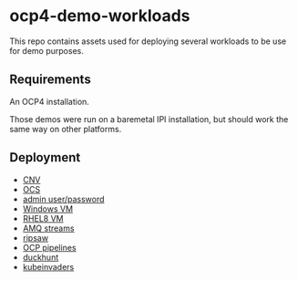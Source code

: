 # ocp4-demo-workloads

This repo contains assets used for deploying several workloads to be use for demo purposes.

## Requirements

An OCP4 installation.

Those demos were run on a baremetal IPI installation, but should work the same way on other platforms.

## Deployment

* [CNV](CNV)
* [OCS](OCS)
* [admin user/password](workloads/adminuser.sh)
* [Windows VM](workloads/windows_vm)
* [RHEL8 VM](workloads/RHEL8)
* [AMQ streams](workloads/amq-streams)
* [ripsaw](workloads/ripsaw)
* [OCP pipelines](workloads/pipelines)
* [duckhunt](workloads/duckhunt)
* [kubeinvaders](workloads/kubeinvaders)
